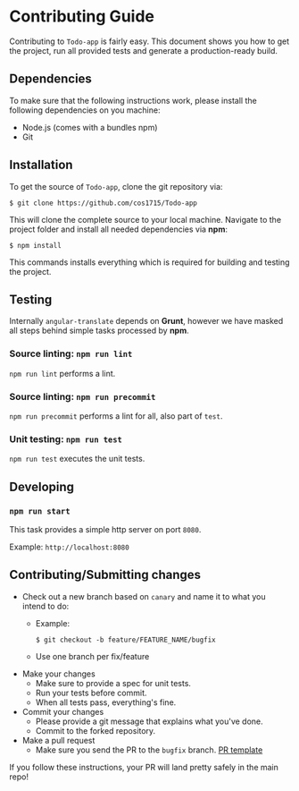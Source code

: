 # Contributing Guide

Contributing to `Todo-app` is fairly easy. This document shows you how to
get the project, run all provided tests and generate a production-ready build.

## Dependencies

To make sure that the following instructions work, please install the following dependencies
on you machine:

- Node.js (comes with a bundles npm)
- Git

## Installation

To get the source of `Todo-app`, clone the git repository via:

````
$ git clone https://github.com/cos1715/Todo-app
````

This will clone the complete source to your local machine. Navigate to the project folder
and install all needed dependencies via **npm**:

````
$ npm install
````

This commands installs everything which is required for building and testing the project.

## Testing
Internally `angular-translate` depends on **Grunt**, however we have masked all steps behind 
simple tasks processed by **npm**.

### Source linting: `npm run lint`
`npm run lint` performs a lint.

### Source linting: `npm run precommit`
`npm run precommit` performs a lint for all, also part of `test`.

### Unit testing: `npm run test`
`npm run test` executes the unit tests.


## Developing
### `npm run start`
This task provides a simple http server on port `8080`.

Example: `http://localhost:8080`

## Contributing/Submitting changes

- Check out a new branch based on <code>canary</code> and name it to what you intend to do:
  - Example:
  
    ````
    $ git checkout -b feature/FEATURE_NAME/bugfix
    ````
  - Use one branch per fix/feature
- Make your changes
  - Make sure to provide a spec for unit tests.
  - Run your tests before commit.
  - When all tests pass, everything's fine.
- Commit your changes
  - Please provide a git message that explains what you've done.
  - Commit to the forked repository.
- Make a pull request
  - Make sure you send the PR to the <code>bugfix</code> branch.
 [PR template](https://cos1715.github.io/Todo-app/) 

If you follow these instructions, your PR will land pretty safely in the main repo!
